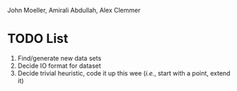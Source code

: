 John Moeller, Amirali Abdullah, Alex Clemmer

# TODO List
1. Find/generate new data sets
2. Decide IO format for dataset
3. Decide trivial heuristic, code it up this wee (*i.e.*, start with a point, extend it)

